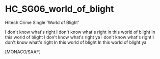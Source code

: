 # HC_SG06_world_of_blight
Hitech Crime Single 'World of Blight'

I don't know what's right
I don't know what's right
In this world of blight 
In this world of blight 
I don't know what's right ya
I don't know what's right
I don't know what's right
In this world of blight 
In this world of blight ya

[MONACO/SAAF]
